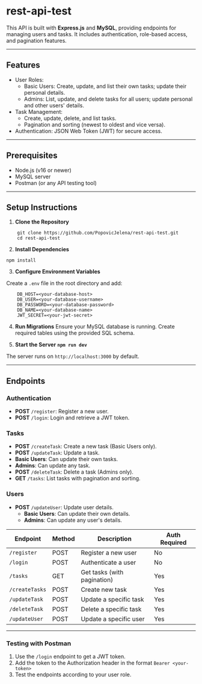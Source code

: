 # rest-api-test

This API is built with **Express.js** and **MySQL**, providing endpoints for managing users and tasks. It includes authentication, role-based access, and pagination features.

_____


## Features

- User Roles:
  - Basic Users: Create, update, and list their own tasks; update their personal details.
  - Admins: List, update, and delete tasks for all users; update personal and other users' details.
- Task Management:
  - Create, update, delete, and list tasks.
  - Pagination and sorting (newest to oldest and vice versa).
- Authentication: JSON Web Token (JWT) for secure access.

_____


## Prerequisites

- Node.js (v16 or newer)
- MySQL server
- Postman (or any API testing tool)

_____


## Setup Instructions

1. **Clone the Repository**

``` 
    git clone https://github.com/PopovicJelena/rest-api-test.git
    cd rest-api-test
```

2. **Install Dependencies**

`npm install`

3. **Configure Environment Variables**

Create a `.env` file in the root directory and add:

```
    DB_HOST=<your-database-host>
    DB_USER=<your-database-username>
    DB_PASSWORD=<your-database-password>
    DB_NAME=<your-database-name>
    JWT_SECRET=<your-jwt-secret>
```

4. **Run Migrations**
Ensure your MySQL database is running. Create required tables using the provided SQL schema.

5. **Start the Server**
**`npm run dev`**

The server runs on `http://localhost:3000` by default.

_____


## Endpoints

### Authentication
- **POST** `/register`: Register a new user.
- **POST** `/login`: Login and retrieve a JWT token.

### Tasks
- **POST** `/createTask`: Create a new task (Basic Users only).
- **POST** `/updateTask`: Update a task.
 - **Basic Users**: Can update their own tasks.
 - **Admins**: Can update any task.
- **POST** `/deleteTask`: Delete a task (Admins only).
- **GET** `/tasks`: List tasks with pagination and sorting.

### Users
- **POST**  `/updateUser`: Update user details.
  - **Basic Users**: Can update their own details.
  - **Admins**: Can update any user's details.


| Endpoint          | Method | Description                  | Auth Required |
|-------------------|--------|------------------------------|---------------|
| `/register`       | POST   | Register a new user          | No            |
| `/login`          | POST   | Authenticate a user          | No            |
| `/tasks`          | GET    | Get tasks (with pagination)  | Yes           |
| `/createTasks`    | POST   | Create new task              | Yes           |
| `/updateTask`     | POST   | Update a specific task       | Yes           |
| `/deleteTask`     | POST   | Delete a specific task       | Yes           |
| `/updateUser`     | POST   | Update a specific user       | Yes           |

_____


### Testing with Postman
1. Use the `/login` endpoint to get a JWT token.
2. Add the token to the Authorization header in the format
    `Bearer <your-token>`
3. Test the endpoints according to your user role.
